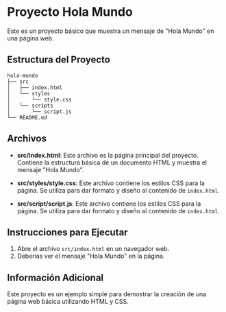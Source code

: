# Proyecto Hola Mundo

Este es un proyecto básico que muestra un mensaje de "Hola Mundo" en una página web.

## Estructura del Proyecto

```
hola-mundo
├── src
│   ├── index.html
│   └── styles
│       └── style.css
│   └── scripts
│       └── script.js
└── README.md
```

## Archivos

- **src/index.html**: Este archivo es la página principal del proyecto. Contiene la estructura básica de un documento HTML y muestra el mensaje "Hola Mundo".
  
- **src/styles/style.css**: Este archivo contiene los estilos CSS para la página. Se utiliza para dar formato y diseño al contenido de `index.html`.

- **src/script/script.js**: Este archivo contiene los estilos CSS para la página. Se utiliza para dar formato y diseño al contenido de `index.html`.

## Instrucciones para Ejecutar

1. Abre el archivo `src/index.html` en un navegador web.
2. Deberías ver el mensaje "Hola Mundo" en la página.

## Información Adicional

Este proyecto es un ejemplo simple para demostrar la creación de una página web básica utilizando HTML y CSS.